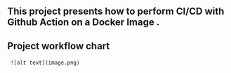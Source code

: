 ## This project presents how to perform CI/CD with Github Action on a Docker Image .
## Project workflow chart

     ![alt text](image.png)